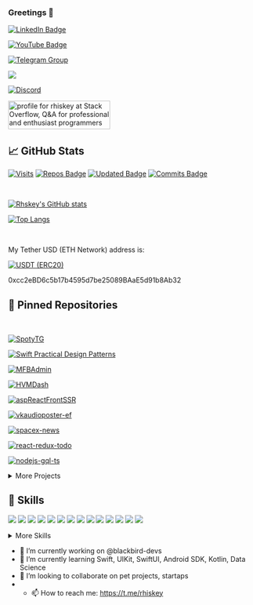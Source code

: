 ### Greetings 👋

[![LinkedIn Badge](https://img.shields.io/badge/LinkedIn-Profile-informational?style=flat&logo=linkedin&logoColor=white&color=0D76A8)](https://www.linkedin.com/in/vladimir-kiselev-rhiskey/)

[![YouTube Badge](https://img.shields.io/youtube/views/WZ2heMAIDZU?style=social)](https://www.youtube.com/watch?v=WZ2heMAIDZU&ab_channel=COOLDAY)

[![Telegram Group](https://img.shields.io/endpoint?color=neon&style=flat-square&url=https%3A%2F%2Ftg.sumanjay.workers.dev%2Fspotyvk)](https://telegram.dog/spotyvk)

[<img src="https://github.com/Volorf/Badges/blob/62424abc4610eeb4f6a4c257d490c183c9bc49b8/Google%20Play/Google%20Play%20Badge.png">](https://play.google.com/store/apps/details?id=com.rhiskey.spoty2vkshare)

[![Discord](https://dcbadge.vercel.app/api/shield/224961688963645441)](https://discord.gg/KypTa9p)

<a href="https://stackoverflow.com/users/11370621/rhiskey"><img src="https://stackoverflow.com/users/flair/11370621.png" width="208" height="58" alt="profile for rhiskey at Stack Overflow, Q&amp;A for professional and enthusiast programmers" title="profile for rhiskey at Stack Overflow, Q&amp;A for professional and enthusiast programmers"></a>

## &#x1f4c8; GitHub Stats

[![Visits](https://badges.pufler.dev/visits/rhiskey/rhiskey)](https://badges.pufler.dev)
[![Repos Badge](https://badges.pufler.dev/repos/rhiskey)](https://badges.pufler.dev)
[![Updated Badge](https://badges.pufler.dev/updated/rhiskey/rhiskey)](https://badges.pufler.dev)
[![Commits Badge](https://badges.pufler.dev/commits/monthly/rhiskey)](https://badges.pufler.dev)

<br>

[![Rhskey's GitHub stats](https://github-readme-stats.vercel.app/api?username=rhiskey&show_icons=true&theme=onedark)](https://github.com/rhiskey/)

[![Top Langs](https://github-readme-stats.vercel.app/api/top-langs/?username=rhiskey&layout=compact&theme=onedark)]()

<br>

My Tether USD (ETH Network) address is:

[![USDT (ERC20)](https://i.ibb.co/YXMDnPw/Screenshot-from-2022-04-12-05-40-58.png)](https://etherscan.io/address/0xcc2eBD6c5b17b4595d7be25089BAaE5d91b8Ab32)

0xcc2eBD6c5b17b4595d7be25089BAaE5d91b8Ab32

## 📌 Pinned Repositories

<br>

[![SpotyTG](https://github-readme-stats.vercel.app/api/pin/?username=rhiskey&repo=SpotyTG&show_icons=true&theme=onedark)](https://github.com/rhiskey/SpotyTG)

[![Swift Practical Design Patterns](https://github-readme-stats.vercel.app/api/pin/?username=rhiskey&repo=Swift-Practical-Design-Patterns&show_icons=true&theme=onedark)](https://github.com/rhiskey/Swift-Practical-Design-Patterns)

[![MFBAdmin](https://github-readme-stats.vercel.app/api/pin/?username=rhiskey&repo=MFBAdmin&show_icons=true&theme=onedark)](https://github.com/rhiskey/MFBAdmin)

[![HVMDash](https://github-readme-stats.vercel.app/api/pin/?username=rhiskey&repo=HVMDash&show_icons=true&theme=onedark)](https://github.com/rhiskey/HVMDash)

[![aspReactFrontSSR](https://github-readme-stats.vercel.app/api/pin/?username=rhiskey&repo=aspReactFrontSSR&show_icons=true&theme=onedark)](https://github.com/rhiskey/aspReactFrontSSR)

[![vkaudioposter-ef](https://github-readme-stats.vercel.app/api/pin/?username=rhiskey&repo=vkaudioposter-ef&show_icons=true&theme=onedark)](https://github.com/rhiskey/vkaudioposter-ef)

[![spacex-news](https://github-readme-stats.vercel.app/api/pin/?username=rhiskey&repo=spacex-news&show_icons=true&theme=onedark)](https://github.com/rhiskey/spacex-news)

[![react-redux-todo](https://github-readme-stats.vercel.app/api/pin/?username=rhiskey&repo=react-redux-todo&show_icons=true&theme=onedark)](https://github.com/rhiskey/react-redux-todo)

[![nodejs-gql-ts](https://github-readme-stats.vercel.app/api/pin/?username=rhiskey&repo=nodejs-gql-ts-Public&show_icons=true&theme=onedark)](https://github.com/rhiskey/nodejs-gql-ts-Public)

<details>
<summary>More Projects</summary>
  <br>
  
[![Instagive](https://github-readme-stats.vercel.app/api/pin/?username=rhiskey&repo=insta-give&show_icons=true&theme=onedark)](https://github.com/rhiskey/insta-give)

[![vkaudioposter_Console](https://github-readme-stats.vercel.app/api/pin/?username=rhiskey&repo=vkaudioposter_Console&show_icons=true&theme=onedark)](https://github.com/rhiskey/vkaudioposter_Console)

[![spigot2vk](https://github-readme-stats.vercel.app/api/pin/?username=rhiskey&repo=spigot2vk_admin&show_icons=true&theme=onedark)](https://github.com/rhiskey/spigot2vk_admin)

[![relaybot-Public](https://github-readme-stats.vercel.app/api/pin/?username=rhiskey&repo=relaybot-Public&show_icons=true&theme=onedark)](https://github.com/rhiskey/relaybot-Public)

[![Spigot2MC-Public](https://github-readme-stats.vercel.app/api/pin/?username=rhiskey&repo=SpigotMc2Vk-Public&show_icons=true&theme=onedark)](https://github.com/rhiskey/SpigotMc2Vk-Public)

</details>

## 💼 Skills
![](https://img.shields.io/badge/Code-Swift-informational?style=flat&logo=node&logoColor=white&color=4AB197)
![](https://img.shields.io/badge/Code-Kotlin-informational?style=flat&logo=go&logoColor=white&color=4AB197)
![](https://img.shields.io/badge/Code-Python-informational?style=flat&logo=python&logoColor=white&color=4AB197)
![](https://img.shields.io/badge/Code-CSharp-informational?style=flat&logo=c-sharp&logoColor=white&color=4AB197)
![](https://img.shields.io/badge/Code-.NET-informational?style=flat&logo=.net&logoColor=white&color=4AB197)
![](https://img.shields.io/badge/Code-ASPNET-informational?style=flat&logo=aspnet&logoColor=white&color=4AB197)
![](https://img.shields.io/badge/Code-Blazor-informational?style=flat&logo=blazor&logoColor=white&color=4AB197)
![](https://img.shields.io/badge/Code-Entity-Framework-informational?style=flat&logo=entityframework&logoColor=white&color=4AB197)
![](https://img.shields.io/badge/Code-Java-informational?style=flat&logo=Java&logoColor=white&color=4AB197)
![](https://img.shields.io/badge/Code-Go-informational?style=flat&logo=go&logoColor=white&color=4AB197)
![](https://img.shields.io/badge/Code-React-informational?style=flat&logo=react&logoColor=white&color=4AB197)
![](https://img.shields.io/badge/Code-ReactNative-informational?style=flat&logo=react-native&logoColor=white&color=4AB197)
![](https://img.shields.io/badge/Code-Redux-informational?style=flat&logo=Redux&logoColor=white&color=4AB197)
![](https://img.shields.io/badge/Code-Node-informational?style=flat&logo=node&logoColor=white&color=4AB197)


<details>
<summary>More Skills</summary>
  <br>

![](https://img.shields.io/badge/DB-MySQL-informational?style=flat&logo=MySQL&logoColor=white&color=4AB197)

![](https://img.shields.io/badge/DB-MSSQL-informational?style=flat&logo=mssql&logoColor=white&color=4AB197)
  
![](https://img.shields.io/badge/DB-Redis-informational?style=flat&logo=Redis&logoColor=white&color=4AB197)
    
![](https://img.shields.io/badge/Tools-Docker-informational?style=flat&logo=docker&logoColor=white&color=4AB197)

![](https://img.shields.io/badge/Tools-RabbitMQ-informational?style=flat&logo=RabbitMq&logoColor=white&color=4AB197)
    
![](https://img.shields.io/badge/Tools-AWS-informational?style=flat&logo=AWS&logoColor=white&color=4AB197)

![](https://img.shields.io/badge/Tools-Postman-informational?style=flat&logo=Postman&logoColor=white&color=4AB197)

![](https://img.shields.io/badge/Tools-YouTrack-informational?style=flat&logo=youtrack&logoColor=white&color=4AB197)

![](https://img.shields.io/badge/Tools-GitLab-informational?style=flat&logo=gitlab&logoColor=white&color=4AB197)
  
![](https://img.shields.io/badge/Tools-TeamCity-informational?style=flat&logo=gitlab&logoColor=white&color=4AB197)
  
![](https://img.shields.io/badge/Tools-AndroidSDK-informational?style=flat&logo=youtrack&logoColor=white&color=4AB197)

![](https://img.shields.io/badge/OS-Linux-informational?style=flat&logo=Debian&logoColor=white&color=4AB197)(https://github.com/anuraghazra/github-readme-stats)

  <br>
</details>

- 🔭 I’m currently working on @blackbird-devs
- 🌱 I’m currently learning Swift, UIKit, SwiftUI, Android SDK, Kotlin, Data Science
- 👯 I’m looking to collaborate on pet projects, startaps
- - 📫 How to reach me: https://t.me/rhiskey
<!--[![rhiskey's wakatime stats](https://github-readme-stats.vercel.app/api/wakatime?username=rhiskey)](https://github.com/anuraghazra/github-readme-stats)-->

<!--
**rhiskey/rhiskey** is a ✨ _special_ ✨ repository because its `README.md` (this file) appears on your GitHub profile.
Here are some ideas to get you started:
- 🔭 I’m currently working on SPBExchange
- 🌱 I’m currently learning ASP.NET MVC, ReactJS
- 👯 I’m looking to collaborate on pet projects, startaps
- 🤔 I’m looking for help with neural networks
- 💬 Ask me about ...
- 📫 How to reach me: ...
- 😄 Pronouns: ...
- ⚡ Fun fact: ...
-->

<!--[![Rhiskey's GitHub Banner](https://i.ibb.co/zXvDsyV/tgtqa-Q0-Kc-AY.jpg)]-->
<!-- BLOG-POST-LIST:START -->
<!-- BLOG-POST-LIST:END --> 
